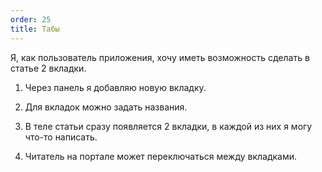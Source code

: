 ```yaml
---
order: 25
title: Табы
---
```


Я, как пользователь приложения, хочу иметь возможность сделать в статье 2 вкладки.

1. Через панель я добавляю новую вкладку.

2. Для вкладок можно задать названия.

3. В теле статьи сразу появляется 2 вкладки, в каждой из них я могу что-то написать.

4. Читатель на портале может переключаться между вкладками.